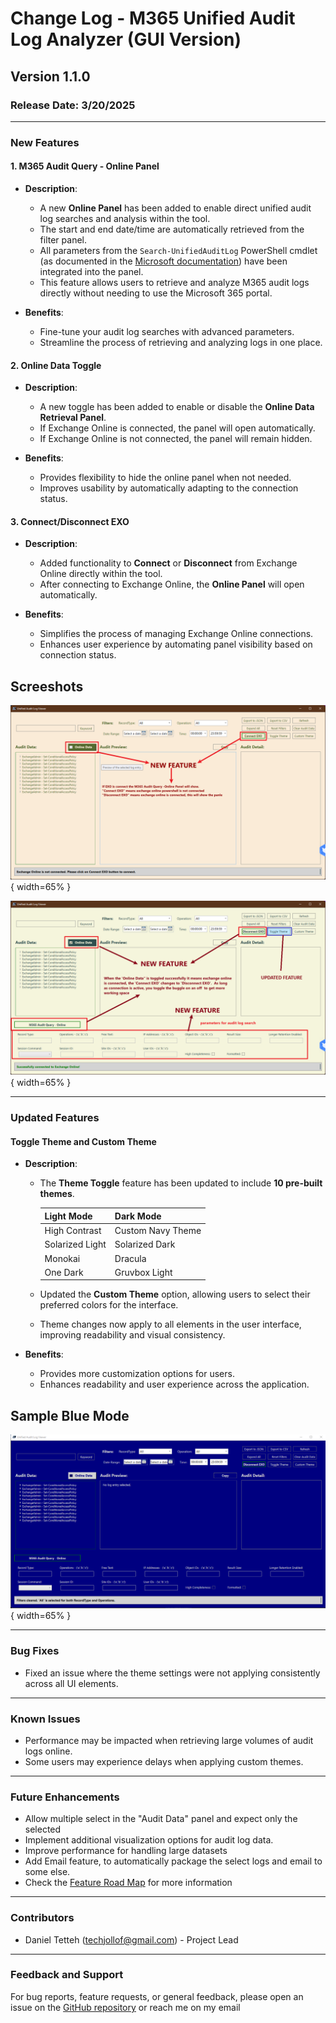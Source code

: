 # Change Log - M365 Unified Audit Log Analyzer (GUI Version)

## Version 1.1.0

### Release Date: 3/20/2025

---

### New Features

#### 1. **M365 Audit Query - Online Panel**

- **Description**:

  - A new **Online Panel** has been added to enable direct unified audit log searches and analysis within the tool.
  - The start and end date/time are automatically retrieved from the filter panel.
  - All parameters from the `Search-UnifiedAuditLog` PowerShell cmdlet (as documented in the [Microsoft documentation](https://learn.microsoft.com/en-us/powershell/module/exchange/search-unifiedauditlog?view=exchange-ps)) have been integrated into the panel.
  - This feature allows users to retrieve and analyze M365 audit logs directly without needing to use the Microsoft 365 portal.

- **Benefits**:
  - Fine-tune your audit log searches with advanced parameters.
  - Streamline the process of retrieving and analyzing logs in one place.

#### 2. **Online Data Toggle**

- **Description**:
  - A new toggle has been added to enable or disable the **Online Data Retrieval Panel**.
  - If Exchange Online is connected, the panel will open automatically.
  - If Exchange Online is not connected, the panel will remain hidden.

- **Benefits**:
  - Provides flexibility to hide the online panel when not needed.
  - Improves usability by automatically adapting to the connection status.

#### 3. **Connect/Disconnect EXO**

- **Description**:
  - Added functionality to **Connect** or **Disconnect** from Exchange Online directly within the tool.
  - After connecting to Exchange Online, the **Online Panel** will open automatically.

- **Benefits**:
  - Simplifies the process of managing Exchange Online connections.
  - Enhances user experience by automating panel visibility based on connection status.


## Screeshots

![FeatureUpdateNew](./images/Update1.png){ width=65% }

![FeatureUpdateNew2](./images/Update2.png){ width=65% }


---

### Updated Features

#### **Toggle Theme and Custom Theme**

- **Description**:
  - The **Theme Toggle** feature has been updated to include **10 pre-built themes**.
  
    | Light Mode           | Dark Mode           |
    |-----------------------|---------------------|
    | High Contrast         | Custom Navy Theme   |
    | Solarized Light       | Solarized Dark      |
    | Monokai               | Dracula             |
    | One Dark              | Gruvbox Light       |
  
  - Updated the **Custom Theme** option, allowing users to select their preferred colors for the interface.
  - Theme changes now apply to all elements in the user interface, improving readability and visual consistency.

- **Benefits**:
  - Provides more customization options for users.
  - Enhances readability and user experience across the application.


## Sample Blue Mode

![FeatureUpdateNew2](./images/PowershellBlueMode.png){ width=65% }

---

### Bug Fixes

- Fixed an issue where the theme settings were not applying consistently across all UI elements.

---

### Known Issues

- Performance may be impacted when retrieving large volumes of audit logs online.
- Some users may experience delays when applying custom themes.

---

### Future Enhancements

- Allow multiple select in the "Audit Data" panel and expect only the selected
- Implement additional visualization options for audit log data.
- Improve performance for handling large datasets
- Add Email feature, to automatically package the select logs and email to some else.
- Check the [Feature Road Map](./FeatureRoadMap.md) for more information

---

### Contributors

- Daniel Tetteh (techjollof@gmail.com) - Project Lead

---

### Feedback and Support

For bug reports, feature requests, or general feedback, please open an issue on the [GitHub repository](https://github.com/techjollof/M365UnifiedAuditLogAnalyzer/issues) or reach me on my email